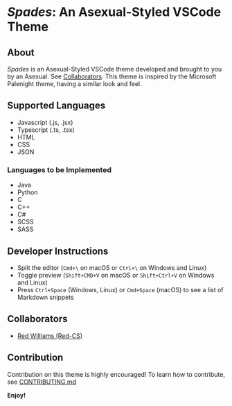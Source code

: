 # _Spades_: An Asexual-Styled VSCode Theme

## About

_Spades_ is an Asexual-Styled VSCode theme developed and brought to you by an Asexual. See [Collaborators](#collaborators). This theme is inspired by the Microsoft Palenight theme, having a similar look and feel.

## Supported Languages

- Javascript (.js, .jsx)
- Typescript (.ts, .tsx)
- HTML
- CSS
- JSON

### Languages to be Implemented

- Java
- Python
- C
- C++
- C#
- SCSS
- SASS

## Developer Instructions

- Split the editor (`Cmd+\` on macOS or `Ctrl+\` on Windows and Linux)
- Toggle preview (`Shift+CMD+V` on macOS or `Shift+Ctrl+V` on Windows and Linux)
- Press `Ctrl+Space` (Windows, Linux) or `Cmd+Space` (macOS) to see a list of Markdown snippets

## Collaborators

- [Red Williams (Red-CS)](https://www.github.com/Red-CS)

## Contribution

Contribution on this theme is highly encouraged! To learn how to contribute, see [CONTRIBUTING.md](CONTRIBUTING.md)

**Enjoy!**

